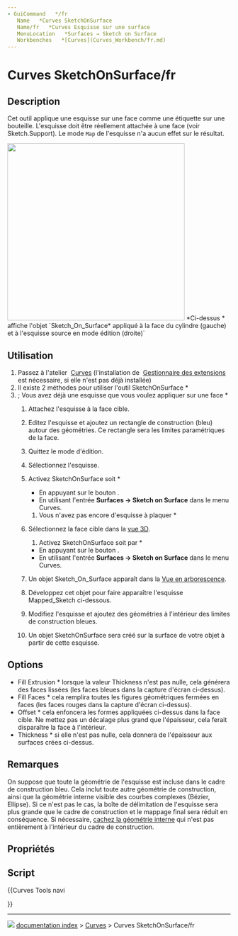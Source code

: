 ```yaml
---
- GuiCommand   */fr
   Name   *Curves SketchOnSurface
   Name/fr   *Curves Esquisse sur une surface
   MenuLocation   *Surfaces → Sketch on Surface
   Workbenches   *[Curves](Curves_Workbench/fr.md)
---
```


# Curves SketchOnSurface/fr

## Description

Cet outil applique une esquisse sur une face comme une étiquette sur une bouteille. L\'esquisse doit être réellement attachée à une face (voir Sketch.Support). Le mode `Map` de l\'esquisse n\'a aucun effet sur le résultat.

<img alt="" src=images/Curves_SketchOnSurface_demo.png  style="width   *600" height="400px;"> 
*Ci-dessus   * affiche l'objet `Sketch_On_Surface* appliqué à la face du cylindre (gauche) et à l'esquisse source en mode édition (droite)`

## Utilisation

1.  Passez à l\'atelier <img alt="" src=images/Curves_workbench_icon.svg  style="width   *24px;"> [Curves](Curves_Workbench/fr.md) (l\'installation de <img alt="" src=images/Std_AddonMgr.svg  style="width   *24px;"> [Gestionnaire des extensions](Std_AddonMgr/fr.md) est nécessaire, si elle n\'est pas déjà installée)
2.  Il existe 2 méthodes pour utiliser l\'outil SketchOnSurface    *
3.  ; Vous avez déjà une esquisse que vous voulez appliquer sur une face    *
    1.  Attachez l\'esquisse à la face cible.
    2.  Editez l\'esquisse et ajoutez un rectangle de construction (bleu) autour des géométries. Ce rectangle sera les limites paramétriques de la face.
    3.  Quittez le mode d\'édition.
    4.  Sélectionnez l\'esquisse.
    5.  Activez SketchOnSurface soit    *
        -   En appuyant sur le bouton <img alt="" src=images/Curves_SketchOnSurface.svg  style="width   *24px;">.
        -   En utilisant l\'entrée **Surfaces → Sketch on Surface** dans le menu Curves.

        1.  Vous n\'avez pas encore d\'esquisse à plaquer    *
    6.  Sélectionnez la face cible dans la [vue 3D](3D_view/fr.md).
        1.  Activez SketchOnSurface soit par    *

        -   En appuyant sur le bouton <img alt="" src=images/Curves_SketchOnSurface.svg  style="width   *24px;">.
        -   En utilisant l\'entrée **Surfaces → Sketch on Surface** dans le menu Curves.
    7.  Un objet Sketch_On_Surface apparaît dans la [Vue en arborescence](Tree_view/fr.md).
    8.  Développez cet objet pour faire apparaître l\'esquisse Mapped_Sketch ci-dessous.
    9.  Modifiez l\'esquisse et ajoutez des géométries à l\'intérieur des limites de construction bleues.
    10. Un objet SketchOnSurface sera créé sur la surface de votre objet à partir de cette esquisse.

## Options

-   Fill Extrusion    * lorsque la valeur Thickness n\'est pas nulle, cela générera des faces lissées (les faces bleues dans la capture d\'écran ci-dessus).
-   Fill Faces    * cela remplira toutes les figures géométriques fermées en faces (les faces rouges dans la capture d\'écran ci-dessus).
-   Offset    * cela enfoncera les formes appliquées ci-dessus dans la face cible. Ne mettez pas un décalage plus grand que l\'épaisseur, cela ferait disparaître la face à l\'intérieur.
-   Thickness    * si elle n\'est pas nulle, cela donnera de l\'épaisseur aux surfaces crées ci-dessus.

## Remarques

On suppose que toute la géométrie de l\'esquisse est incluse dans le cadre de construction bleu. Cela inclut toute autre géométrie de construction, ainsi que la géométrie interne visible des courbes complexes (Bézier, Ellipse). Si ce n\'est pas le cas, la boîte de délimitation de l\'esquisse sera plus grande que le cadre de construction et le mappage final sera réduit en conséquence. Si nécessaire, [cachez la géométrie interne](Sketcher_RestoreInternalAlignmentGeometry/fr.md) qui n\'est pas entièrement à l\'intérieur du cadre de construction.

## Propriétés

## Script





{{Curves Tools navi

}}



---
![](images/Right_arrow.png) [documentation index](../README.md) > [Curves](Category_Curves.md) > Curves SketchOnSurface/fr
